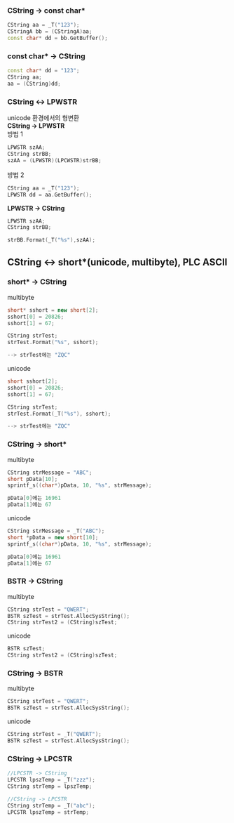 ### CString -> const char*
```c++
CString aa = _T("123");
CStringA bb = (CStringA)aa;
const char* dd = bb.GetBuffer();
```

### const char* -> CString 
```c++
const char* dd = "123";
CString aa;
aa = (CString)dd;
```

### CString <-> LPWSTR
unicode 환경에서의 형변환  
**CString -> LPWSTR**  
방법 1  
```c++
LPWSTR szAA;
CString strBB;
szAA = (LPWSTR)(LPCWSTR)strBB;
```
방법 2  
```c++
CString aa = _T("123");
LPWSTR dd = aa.GetBuffer();
```
**LPWSTR -> CString**   
```c++
LPWSTR szAA;
CString strBB;

strBB.Format(_T("%s"),szAA);
```

## CString <-> short*(unicode, multibyte), PLC ASCII
### short* -> CString
multibyte
```c++
short* sshort = new short[2];
sshort[0] = 20826;
sshort[1] = 67;

CString strTest;
strTest.Format("%s", sshort);

--> strTest에는 "ZQC"
```
unicode
```c++
short sshort[2];
sshort[0] = 20826;
sshort[1] = 67;

CString strTest;
strTest.Format(_T("%s"), sshort);

--> strTest에는 "ZQC"
```
### CString -> short*
multibyte
```c++
CString strMessage = "ABC";
short pData[10];
sprintf_s((char*)pData, 10, "%s", strMessage);

pData[0]에는 16961
pData[1]에는 67
```
unicode
```c++
CString strMessage = _T("ABC");
short *pData = new short[10];
sprintf_s((char*)pData, 10, "%s", strMessage);

pData[0]에는 16961
pData[1]에는 67
```

### BSTR -> CString 
multibyte
```c++
CString strTest = "QWERT";
BSTR szTest = strTest.AllocSysString();
CString strTest2 = (CString)szTest;
```
unicode
```c++
BSTR szTest;
CString strTest2 = (CString)szTest;
```

### CString -> BSTR
multibyte
```c++
CString strTest = "QWERT";
BSTR szTest = strTest.AllocSysString();
```
unicode
```c++
CString strTest = _T("QWERT");
BSTR szTest = strTest.AllocSysString();
```

### CString -> LPCSTR
```c++
//LPCSTR -> CString
LPCSTR lpszTemp = _T("zzz");
CString strTemp = lpszTemp;

//CString -> LPCSTR
CString strTemp = _T("abc");
LPCSTR lpszTemp = strTemp;
```
